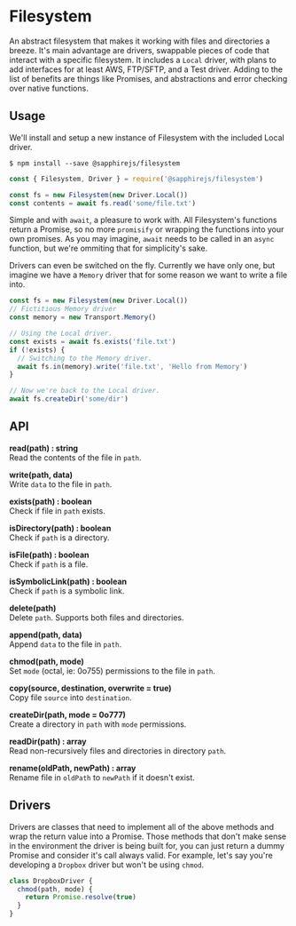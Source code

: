 # Filesystem

An abstract filesystem that makes it working with files and directories a breeze. It's main advantage are drivers, swappable pieces of code that interact with a specific filesystem. It includes a `Local` driver, with plans to add interfaces for at least AWS, FTP/SFTP, and a Test driver. Adding to the list of benefits are things like Promises, and abstractions and error checking over native functions.

## Usage

We'll install and setup a new instance of Filesystem with the included Local driver.

```
$ npm install --save @sapphirejs/filesystem
```

```js
const { Filesystem, Driver } = require('@sapphirejs/filesystem')

const fs = new Filesystem(new Driver.Local())
const contents = await fs.read('some/file.txt')
```

Simple and with `await`, a pleasure to work with. All Filesystem's functions return a Promise, so no more `promisify` or wrapping the functions into your own promises. As you may imagine, `await` needs to be called in an `async` function, but we're ommiting that for simplicity's sake.

Drivers can even be switched on the fly. Currently we have only one, but imagine we have a `Memory` driver that for some reason we want to write a file into.

```js
const fs = new Filesystem(new Driver.Local())
// Fictitious Memory driver
const memory = new Transport.Memory()

// Using the Local driver.
const exists = await fs.exists('file.txt')
if (!exists) {
  // Switching to the Memory driver.
  await fs.in(memory).write('file.txt', 'Hello from Memory')
}

// Now we're back to the Local driver.
await fs.createDir('some/dir')
```

## API

**read(path) : string**  
Read the contents of the file in `path`.

**write(path, data)**  
Write `data` to the file in `path`.

**exists(path) : boolean**  
Check if file in `path` exists.

**isDirectory(path) : boolean**  
Check if `path` is a directory.

**isFile(path) : boolean**  
Check if `path` is a file.

**isSymbolicLink(path) : boolean**  
Check if `path` is a symbolic link.

**delete(path)**  
Delete `path`. Supports both files and directories.

**append(path, data)**  
Append `data` to the file in `path`.

**chmod(path, mode)**  
Set `mode` (octal, ie: 0o755) permissions to the file in `path`.

**copy(source, destination, overwrite = true)**  
Copy file `source` into `destination`.

**createDir(path, mode = 0o777)**  
Create a directory in `path` with `mode` permissions.

**readDir(path) : array**  
Read non-recursively files and directories in directory `path`.

**rename(oldPath, newPath) : array**  
Rename file in `oldPath` to `newPath` if it doesn't exist.

## Drivers

Drivers are classes that need to implement all of the above methods and wrap the return value into a Promise. Those methods that don't make sense in the environment the driver is being built for, you can just return a dummy Promise and consider it's call always valid. For example, let's say you're developing a `Dropbox` driver but won't be using `chmod`.

```js
class DropboxDriver {
  chmod(path, mode) {
    return Promise.resolve(true)
  }
}
```
